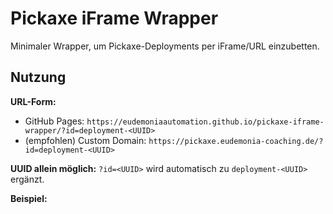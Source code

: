 # Pickaxe iFrame Wrapper

Minimaler Wrapper, um Pickaxe-Deployments per iFrame/URL einzubetten.

## Nutzung

**URL-Form:**
- GitHub Pages: `https://eudemoniaautomation.github.io/pickaxe-iframe-wrapper/?id=deployment-<UUID>`
- (empfohlen) Custom Domain: `https://pickaxe.eudemonia-coaching.de/?id=deployment-<UUID>`

**UUID allein möglich:** `?id=<UUID>` wird automatisch zu `deployment-<UUID>` ergänzt.

**Beispiel:**
